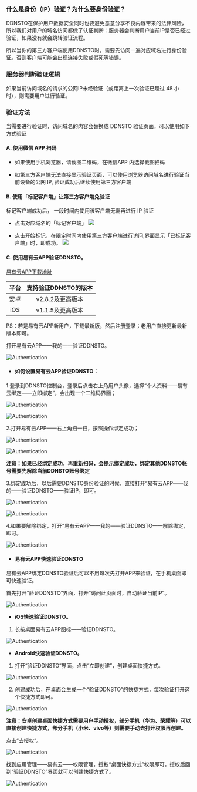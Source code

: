 
### 什么是身份（IP）验证？为什么要身份验证？

DDNSTO在保护用户数据安全同时也要避免恶意分享不良内容带来的法律风险，所以我们对用户的域名访问都做了认证判断：服务器会判断用户当前IP是否已经过验证，如果没有就会跳转验证流程。

所以当你的第三方客户端使用DDNSTO时，需要先访问一遍对应域名进行身份验证。否则客户端可能会出现连接失败或假死等错误。

### 服务器判断验证逻辑
如果当前访问域名的请求的公网IP未经验证（或距离上一次验证已超过 48 小时），则需要用户进行验证。

### 验证方法

当需要进行验证时，访问域名的内容会替换成 DDNSTO 验证页面，可以使用如下方式验证

#### A. 使用微信 APP 扫码 

* 如果使用手机浏览器，请截图二维码，在微信APP 内选择截图扫码

* 如第三方客户端无法直接显示验证页面，可以使用浏览器访问域名进行验证当前设备的公网 IP, 验证成功后继续使用第三方客户端

#### B. 使用「标记客户端」让第三方客户端免验证
标记客户端成功后， 一段时间内使用该客户端无需再进行 IP 验证

* 点击对应域名的「标记客户端」
![](./Authentication/mark_client.png)

* 点击开始标记，在限定时间内使用第三方客户端进行访问,界面显示「已标记客户端」时，即成功。
![](./Authentication/mark_client_done.png)

#### C. 使用易有云APP验证DDNSTO。
[易有云APP下载地址](https://doc.linkease.com/downloads/)

|平台|支持验证DDNSTO的版本|
| :----: | :----: |
| 安卓 | v2.8.2及更高版本 |
| iOS | v1.1.5及更高版本 |

PS：若是易有云APP新用户，下载最新版，然后注册登录；老用户直接更新最新版本即可。

打开易有云APP——我的——验证DDNSTO。

   ![Authentication](./Authentication/Authentication0.jpg)
   
* #### 如何设置易有云APP验证DDNSTO：

1.登录到DDNSTO控制台，登录后点击右上角用户头像，选择“个人资料——易有云绑定——立即绑定”，会出现一个二维码界面；

   ![Authentication](./Authentication/Authentication1.jpg)
 
   ![Authentication](./Authentication/Authentication2.jpg)
   
2.打开易有云APP——右上角扫一扫，按照操作绑定成功；

  ![Authentication](./Authentication/Authentication11.jpg)

   ![Authentication](./Authentication/Authentication12.jpg)

   **注意：如果已经绑定成功，再重新扫码，会提示绑定成功，绑定其他DDNSTO帐号需要先解除当前DDNSTO账号绑定**

3.绑定成功后，以后需要DDNSTO身份验证的时候，直接打开“易有云APP——我的——验证DDNSTO——验证IP，即可。

   ![Authentication](./Authentication/Authentication0.jpg)

   ![Authentication](./Authentication/Authentication14.jpg)

4.如果要解除绑定，打开“易有云APP——我的——验证DDNSTO——解除绑定，即可。

  ![Authentication](./Authentication/Authentication15.png)

* #### 易有云APP快速验证DDNSTO

易有云APP绑定DDNSTO验证后可以不用每次先打开APP来验证，在手机桌面即可快速验证。

首先打开“验证DDNSTO“界面，打开“访问此页面时，自动验证当前IP”。

  ![Authentication](./Authentication/Authentication20.png)

* **iOS快速验证DDNSTO。**

1. 长按桌面易有云APP图标——验证DDNSTO。

  ![Authentication](./Authentication/Authentication17.png)

* **Android快速验证DDNSTO。**

1. 打开“验证DDNSTO“界面，点击“立即创建”，创建桌面快捷方式。

  ![Authentication](./Authentication/Authentication18.png)

2. 创建成功后，在桌面会生成一个“验证DDNSTO”的快捷方式，每次验证打开这个快捷方式即可。

  ![Authentication](./Authentication/Authentication19.png)

   **注意：安卓创建桌面快捷方式需要用户手动授权，部分手机（华为、荣耀等）可以直接创建快捷方式，部分手机（小米、vivo等）则需要手动去打开权限再创建。**

   点击“去授权”。

  ![Authentication](./Authentication/Authentication21.png)

   找到应用管理——易有云——权限管理，授权“桌面快捷方式”权限即可，授权后回到“验证DDNSTO”界面就可以创建快捷方式了。

  ![Authentication](./Authentication/Authentication22.png)


   
